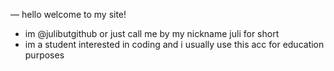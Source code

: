 — hello welcome to my site!

- im @julibutgithub or just call me by my nickname juli for short
- im a student interested in coding and i usually use this acc for education purposes
